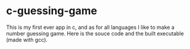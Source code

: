 # c-guessing-game

This is my first ever app in c, and as for all languages I like to make a number guessing game. Here is the souce code and the built executable (made with gcc).

